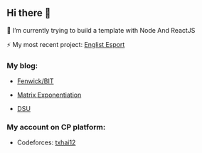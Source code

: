 ## Hi there 👋

🌱 I’m currently trying to build a template with Node And ReactJS

⚡ My most recent project: [Englist Esport](https://github.com/trinhxhai2000/EE)

### My blog:

- [Fenwick/BIT](https://olp.hou.edu.vn/post/8-fenwick)

- [Matrix Exponentiation](https://olp.hou.edu.vn/post/13-blog-matrix-exponentiation-txhai12)

- [DSU](https://olp.hou.edu.vn/post/12-blog-dsu-txhai12)

### My account on CP platform:

- Codeforces: [txhai12](https://codeforces.com/profile/txhai12)


<!--
**trinhxhai/trinhxhai** is a ✨ _special_ ✨ repository because its `README.md` (this file) appears on your GitHub profile.

Here are some ideas to get you started:

- 🔭 I’m currently working on ...
- 🌱 I’m currently learning ...
- 👯 I’m looking to collaborate on ...
- 🤔 I’m looking for help with ...
- 💬 Ask me about ...
- 📫 How to reach me: ...
- 😄 Pronouns: ...
- ⚡ Fun fact: ...
-->
